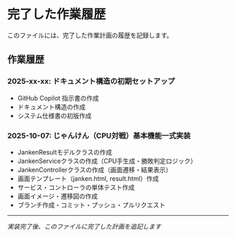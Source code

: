 # 完了した作業履歴

このファイルには、完了した作業計画の履歴を記録します。

## 作業履歴

### 2025-xx-xx: ドキュメント構造の初期セットアップ
- GitHub Copilot 指示書の作成
- ドキュメント構造の作成
- システム仕様書の初版作成

### 2025-10-07: じゃんけん（CPU対戦）基本機能一式実装
- JankenResultモデルクラスの作成
- JankenServiceクラスの作成（CPU手生成・勝敗判定ロジック）
- JankenControllerクラスの作成（画面遷移・結果表示）
- 画面テンプレート（janken.html, result.html）作成
- サービス・コントローラの単体テスト作成
- 画面イメージ・遷移図の作成
- ブランチ作成・コミット・プッシュ・プルリクエスト

---
*実装完了後、このファイルに完了した計画を追記します*
